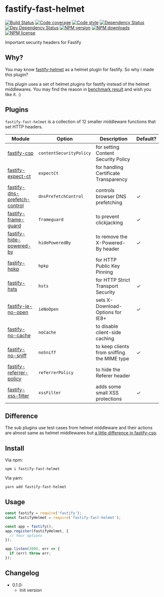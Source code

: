 # fastify-fast-helmet

[![Build Status][ci-img]][ci-url]
[![Code coverage][cov-img]][cov-url]
[![Code style][lint-img]][lint-url]
[![Dependency Status][dep-img]][dep-url]
[![Dev Dependency Status][dev-dep-img]][dev-dep-url]
[![NPM version][npm-ver-img]][npm-url]
[![NPM downloads][npm-dl-img]][npm-url]
[![NPM license][npm-lc-img]][npm-url]

Important security headers for Fastify

## Why?

You may know [fastify-helmet](https://github.com/fastify/fastify-helmet) as a helmet plugin for fastify. So why i made this plugin?

This plugin uses a set of helmet plugins for fastify instead of the helmet middlewares. You may find the reason in [benchmark result](./benchmarks/benchmark.txt) and wish you like it. :)

## Plugins

`fastify-fast-helmet` is a collection of 12 smaller middleware functions that set HTTP headers.

| Module | Option | Description | Default? |
|---|---|---|---|
| [fastify-csp](https://github.com/poppinlp/fastify-csp) | `contentSecurityPolicy` | for setting Content Security Policy | |
| [fastify-expect-ct](https://github.com/poppinlp/fastify-expect-ct) | `expectCt` | for handling Certificate Transparency | |
| [fastify-dns-prefetch-control](https://github.com/poppinlp/fastify-dns-prefetch-control) | `dnsPrefetchControl` | controls browser DNS prefetching | ✓ |
| [fastify-frame-guard](https://github.com/poppinlp/fastify-frame-guard) | `frameguard` | to prevent clickjacking | ✓ |
| [fastify-hide-powered-by](https://github.com/poppinlp/fastify-hide-powered-by) | `hidePoweredBy` | to remove the X-Powered-By header | ✓ |
| [fastify-hpkp](https://github.com/poppinlp/fastify-hpkp) | `hpkp` | for HTTP Public Key Pinning | |
| [fastify-hsts](https://github.com/poppinlp/fastify-hsts) | `hsts` | for HTTP Strict Transport Security | ✓ |
| [fastify-ie-no-open](https://github.com/poppinlp/fastify-ie-no-open) | `ieNoOpen` | sets X-Download-Options for IE8+ | ✓ |
| [fastify-no-cache](https://github.com/poppinlp/fastify-no-cache) | `noCache` | to disable client-side caching | |
| [fastify-no-sniff](https://github.com/poppinlp/fastify-no-sniff) | `noSniff` | to keep clients from sniffing the MIME type | ✓ |
| [fastify-referrer-policy](https://github.com/poppinlp/fastify-referrer-policy) | `referrerPolicy` | to hide the Referer header | |
| [fastify-xss-filter](https://github.com/poppinlp/fastify-xss-filter) | `xssFilter` | adds some small XSS protections | ✓ |

## Difference

The sub plugins use test cases from helmet middleware and their actions are almost same as helmet middlewares but [a little difference in fastify-csp](https://github.com/poppinlp/fastify-csp#difference).

## Install

Via npm:

```shell
npm i fastify-fast-helmet
```

Via yarn:

```shell
yarn add fastify-fast-helmet
```

## Usage

```js
const fastify = require('fastify');
const fastifyHelmet = require('fastify-fast-helmet');

const app = fastify();
app.register(fastifyHelmet, {
  // Your options
});

app.listen(3000, err => {
  if (err) throw err;
});
```

## Changelog

- 0.1.0:
  - Init version

[ci-img]: https://img.shields.io/travis/poppinlp/fastify-fast-helmet.svg?style=flat-square
[ci-url]: https://travis-ci.org/poppinlp/fastify-fast-helmet
[cov-img]: https://img.shields.io/coveralls/poppinlp/fastify-fast-helmet.svg?style=flat-square
[cov-url]: https://coveralls.io/github/poppinlp/fastify-fast-helmet?branch=master
[lint-img]: https://img.shields.io/badge/code%20style-handsome-brightgreen.svg?style=flat-square
[lint-url]: https://github.com/poppinlp/eslint-config-handsome
[dep-img]: https://img.shields.io/david/poppinlp/fastify-fast-helmet.svg?style=flat-square
[dep-url]: https://david-dm.org/poppinlp/fastify-fast-helmet
[dev-dep-img]: https://img.shields.io/david/dev/poppinlp/fastify-fast-helmet.svg?style=flat-square
[dev-dep-url]: https://david-dm.org/poppinlp/fastify-fast-helmet#info=devDependencies
[npm-ver-img]: https://img.shields.io/npm/v/fastify-fast-helmet.svg?style=flat-square
[npm-dl-img]: https://img.shields.io/npm/dm/fastify-fast-helmet.svg?style=flat-square
[npm-lc-img]: https://img.shields.io/npm/l/fastify-fast-helmet.svg?style=flat-square
[npm-url]: https://www.npmjs.com/package/fastify-fast-helmet
